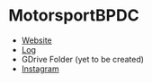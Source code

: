 # MotorsportBPDC

- [Website](www.alfursan.tk)
- [Log](https://ahmedthahir.github.io/MotorsportBPDC/Export)
- GDrive Folder (yet to be created)
- [Instagram](https://www.instagram.com/bitsdubai_motorsport)
